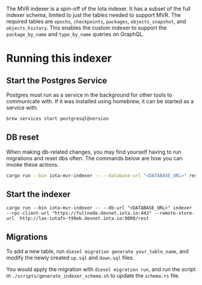 The MVR indexer is a spin-off of the Iota indexer. It has a subset of the full indexer schema, limited to just the tables needed to support MVR. The required tables are `epochs`, `checkpoints`, `packages`, `objects_snapshot`, and `objects_history`. This enables the custom indexer to support the `package_by_name` and `type_by_name` queries on GraphQL.

# Running this indexer

## Start the Postgres Service

Postgres must run as a service in the background for other tools to communicate with. If it was installed using homebrew, it can be started as a service with:

```sh
brew services start postgresql@version
```

## DB reset

When making db-related changes, you may find yourself having to run migrations and reset dbs often. The commands below are how you can invoke these actions.

```sh
cargo run --bin iota-mvr-indexer -- --database-url "<DATABASE_URL>" reset-database --force
```

## Start the indexer

```SH
cargo run --bin iota-mvr-indexer -- --db-url "<DATABASE_URL>" indexer --rpc-client-url "https://fullnode.devnet.iota.io:443" --remote-store-url  http://lax-iotafn-t99eb.devnet.iota.io:9000/rest
```

## Migrations

To add a new table, run `diesel migration generate your_table_name`, and modify the newly created `up.sql` and `down.sql` files.

You would apply the migration with `diesel migration run`, and run the script in `./scripts/generate_indexer_schema.sh` to update the `schema.rs` file.
